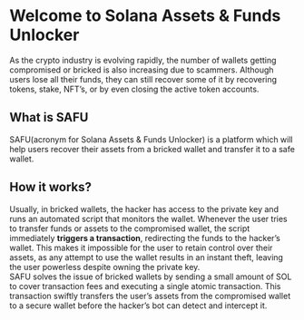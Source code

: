# Welcome to Solana Assets & Funds Unlocker
As the crypto industry is evolving rapidly, the number of wallets getting compromised or bricked is also increasing due to scammers. Although users lose all their funds, they can still recover some of it by recovering tokens, stake, NFT’s, or by even closing the active token accounts.
## What is SAFU
SAFU(acronym for Solana Assets & Funds Unlocker) is a platform which will help users recover their assets from a bricked wallet and transfer it to a safe wallet.

## How it works?
Usually, in bricked wallets, the hacker has access to the private key and runs an automated script that monitors the wallet. Whenever the user tries to transfer funds or assets to the compromised wallet, the script immediately **triggers a transaction**, redirecting the funds to the hacker’s wallet. This makes it impossible for the user to retain control over their assets, as any attempt to use the wallet results in an instant theft, leaving the user powerless despite owning the private key. <br />
SAFU solves the issue of bricked wallets by sending a small amount of SOL to cover transaction fees and executing a single atomic transaction. This transaction swiftly transfers the user’s assets from the compromised wallet to a secure wallet before the hacker’s bot can detect and intercept it.